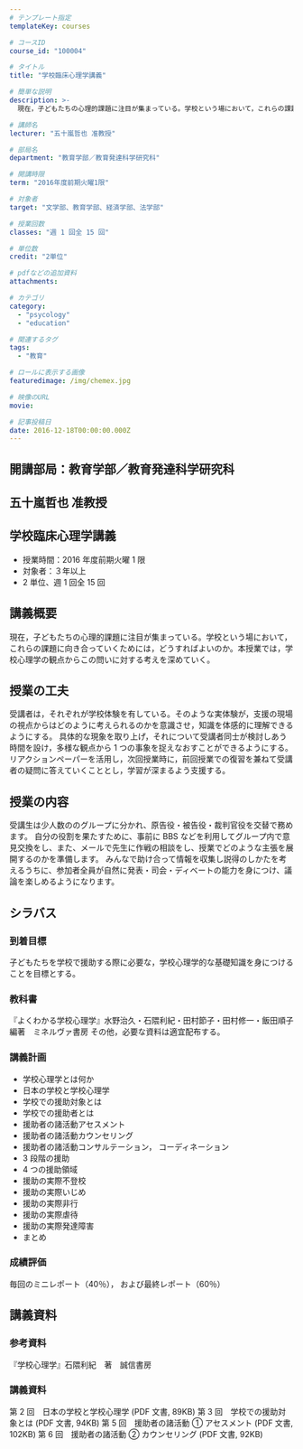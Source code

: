 ```yaml
---
# テンプレート指定
templateKey: courses

# コースID
course_id: "100004"

# タイトル
title: "学校臨床心理学講義"

# 簡単な説明
description: >-
  現在，子どもたちの心理的課題に注目が集まっている。学校という場において，これらの課題に向き合っていくためには，どうすればよいのか。本授業では，学校心理学の観点からこの問いに対する考えを深めていく。

# 講師名
lecturer: "五十嵐哲也 准教授"

# 部局名
department: "教育学部／教育発達科学研究科"

# 開講時限
term: "2016年度前期火曜1限"

# 対象者
target: "文学部、教育学部、経済学部、法学部"

# 授業回数
classes: "週 1 回全 15 回"

# 単位数
credit: "2単位"

# pdfなどの追加資料
attachments:

# カテゴリ
category:
  - "psycology"
  - "education"

# 関連するタグ
tags:
  - "教育"

# ロールに表示する画像
featuredimage: /img/chemex.jpg

# 映像のURL
movie:

# 記事投稿日
date: 2016-12-18T00:00:00.000Z
---
```


## 開講部局：教育学部／教育発達科学研究科

## 五十嵐哲也 准教授

## 学校臨床心理学講義

- 授業時間：2016 年度前期火曜 1 限
- 対象者：３年以上
- 2 単位、週 1 回全 15 回

## 講義概要

現在，子どもたちの心理的課題に注目が集まっている。学校という場において，これらの課題に向き合っていくためには，どうすればよいのか。本授業では，学校心理学の観点からこの問いに対する考えを深めていく。

## 授業の工夫

受講者は，それぞれが学校体験を有している。そのような実体験が，支援の現場の視点からはどのように考えられるのかを意識させ，知識を体感的に理解できるようにする。
具体的な現象を取り上げ，それについて受講者同士が検討しあう時間を設け，多様な観点から 1 つの事象を捉えなおすことができるようにする。
リアクションペーパーを活用し，次回授業時に，前回授業での復習を兼ねて受講者の疑問に答えていくこととし，学習が深まるよう支援する。

## 授業の内容

受講生は少人数ののグループに分かれ、原告役・被告役・裁判官役を交替で務めます。
自分の役割を果たすために、事前に BBS などを利用してグループ内で意見交換をし、また、メールで先生に作戦の相談をし、授業でどのような主張を展開するのかを準備します。
みんなで助け合って情報を収集し説得のしかたを考えるうちに、参加者全員が自然に発表・司会・ディベートの能力を身につけ、議論を楽しめるようになります。

## シラバス

### 到着目標

子どもたちを学校で援助する際に必要な，学校心理学的な基礎知識を身につけることを目標とする。

### 教科書

『よくわかる学校心理学』水野治久・石隈利紀・田村節子・田村修一・飯田順子　編著　ミネルヴァ書房
その他，必要な資料は適宜配布する。

### 講義計画

- 学校心理学とは何か
- 日本の学校と学校心理学
- 学校での援助対象とは
- 学校での援助者とは
- 援助者の諸活動アセスメント
- 援助者の諸活動カウンセリング
- 援助者の諸活動コンサルテーション， コーディネーション
- 3 段階の援助
- 4 つの援助領域
- 援助の実際不登校
- 援助の実際いじめ
- 援助の実際非行
- 援助の実際虐待
- 援助の実際発達障害
- まとめ

### 成績評価

毎回のミニレポート（40％）， および最終レポート（60％）

## 講義資料

### 参考資料

『学校心理学』石隈利紀　著　誠信書房

### 講義資料

第 2 回　日本の学校と学校心理学 (PDF 文書, 89KB)
第 3 回　学校での援助対象とは (PDF 文書, 94KB)
第 5 回　援助者の諸活動 ① アセスメント (PDF 文書, 102KB)
第 6 回　援助者の諸活動 ② カウンセリング (PDF 文書, 92KB)
